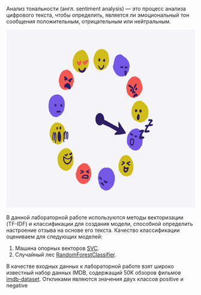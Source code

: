 Анализ тональности (англ. sentiment analysis) — это процесс анализа цифрового текста, чтобы определить, является ли эмоциональный тон сообщения положительным, отрицательным или нейтральным. 

<img src="https://github.com/MariaShaiina/NLP-2023/blob/main/Lab3-Sentiment%20analysis/sentiment-img.png" width="594" height="474">

В данной лабораторной работе используются методы векторизации (TF-IDF) и классификации для создания модели, способной определить настроение отзыва на основе его текста. Качество классификации оцениваем для следующих моделей:
1. Машина опорных векторов [SVC](https://scikit-learn.org/stable/modules/generated/sklearn.svm.SVC.html).
2. Случайный лес [RandomForestClassifier](https://scikit-learn.org/stable/modules/generated/sklearn.ensemble.RandomForestClassifier.html).

В качестве входных данных к лабораторной работе взят широко известный набор данных IMDB, содержащий 50K обзоров фильмов [imdb-dataset](https://www.kaggle.com/datasets/lakshmi25npathi/imdb-dataset-of-50k-movie-reviews). Откликами являются значения двух классов positive и negative
